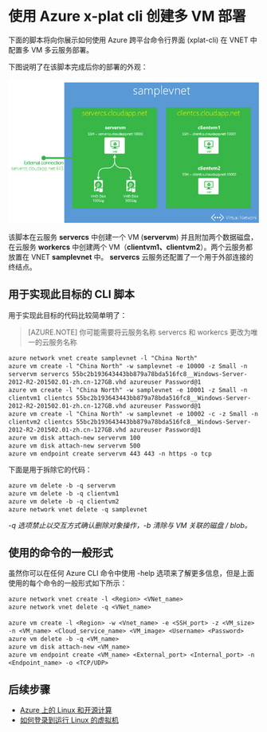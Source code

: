 <properties
   pageTitle="使用 Azure x-plat cli 创建多 VM 部署 | Azure"
   description="了解如何使用 Azure x-plat CLI 创建多 VM 部署"
   services="virtual-machines"
   documentationCenter="nodejs"
   authors="AlanSt"
   manager="timlt"
   editor=""/>
<tags ms.service="virtual-machines"
    ms.date="02/20/2015"
    wacn.date="04/15/2015"
    />

# 使用 Azure x-plat cli 创建多 VM 部署

下面的脚本将向你展示如何使用 Azure 跨平台命令行界面 (xplat-cli) 在 VNET 中配置多 VM 多云服务部署。

下图说明了在该脚本完成后你的部署的外观：

![](./media/virtual-machines-create-multi-vm-deployment-xplat-cli/multi-vm-xplat-cli.png)

该脚本在云服务 **servercs** 中创建一个 VM (**servervm**) 并且附加两个数据磁盘，在云服务 **workercs** 中创建两个 VM（**clientvm1、clientvm2**）。两个云服务都放置在 VNET **samplevnet** 中。 **servercs** 云服务还配置了一个用于外部连接的终结点。

## 用于实现此目标的 CLI 脚本
用于实现此目标的代码比较简单明了：

>[AZURE.NOTE] 你可能需要将云服务名称 servercs 和 workercs 更改为唯一的云服务名称

    azure network vnet create samplevnet -l "China North"
    azure vm create -l "China North" -w samplevnet -e 10000 -z Small -n servervm servercs 55bc2b193643443bb879a78bda516fc8__Windows-Server-2012-R2-201502.01-zh.cn-127GB.vhd azureuser Password@1
    azure vm create -l "China North" -w samplevnet -e 10001 -z Small -n clientvm1 clientcs 55bc2b193643443bb879a78bda516fc8__Windows-Server-2012-R2-201502.01-zh.cn-127GB.vhd azureuser Password@1
    azure vm create -l "China North" -w samplevnet -e 10002 -c -z Small -n clientvm2 clientcs 55bc2b193643443bb879a78bda516fc8__Windows-Server-2012-R2-201502.01-zh.cn-127GB.vhd azureuser Password@1
    azure vm disk attach-new servervm 100
    azure vm disk attach-new servervm 500
    azure vm endpoint create servervm 443 443 -n https -o tcp

下面是用于拆除它的代码：

    azure vm delete -b -q servervm
    azure vm delete -b -q clientvm1
    azure vm delete -b -q clientvm2
    azure network vnet delete -q samplevnet

*-q 选项禁止以交互方式确认删除对象操作，-b 清除与 VM 关联的磁盘 / blob。*

## 使用的命令的一般形式

虽然你可以在任何 Azure CLI 命令中使用 -help 选项来了解更多信息，但是上面使用的每个命令的一般形式如下所示：

    azure network vnet create -l <Region> <VNet_name>
    azure network vnet delete -q <VNet_name>

    azure vm create -l <Region> -w <Vnet_name> -e <SSH_port> -z <VM_size> -n <VM_name> <Cloud_service_name> <VM_image> <Username> <Password>
    azure vm delete -b -q <VM_name>
    azure vm disk attach-new <VM_name>
    azure vm endpoint create <VM_name> <External_port> <Internal_port> -n <Endpoint_name> -o <TCP/UDP>

## 后续步骤

 
* [Azure 上的 Linux 和开源计算](/documentation/articles/virtual-machines-linux-opensource/)
* [如何登录到运行 Linux 的虚拟机](/documentation/articles/virtual-machines-linux-how-to-log-on/)

<!--HONumber=50-->